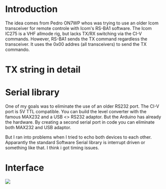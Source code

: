 # Introduction
The idea comes from Pedro ON7WP whos was trying to use an older Icom transceiver for remote controle with Icom's RS-BA1 software.
The Icom IC275 is a VHF allmode rig, but lacks TX/RX switching via the CI-V commands.
However, RS-BA1 sends the TX command regardless the transceiver. It uses the 0x00 addres (all transceivers) to send the TX commando.

# TX string in detail

# Serial library
One of my goals was to eliminate the use of an older RS232 port. The CI-V port is 5V TTL compatible. You can build the level converter with
the famous MAX232 and a USB <> RS232 adaptor. But the Arduino has already the hardware. By creating a second serial port in code you can eliminate 
both MAX232 and USB adaptor.

But I ran into problems when I tried to echo both devices to each other. Apparantly the standard Software Serial library is interrupt driven or something like that.
I think i got timing issues.

# Interface
![](https://github.com/ON3JT/Arduino-CI-V/info/interface.jpg)
